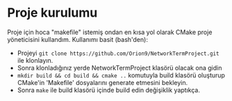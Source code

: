 # Proje kurulumu
Proje için hoca "makefile" istemiş ondan en kısa yol olarak CMake proje yöneticisini kullandım.
Kullanımı basit (bash'den):
* Projeyi `git clone https://github.com/Orion9/NetworkTermProject.git` ile klonlayın.
* Sonra klonladığınız yerde NetworkTermProject klasörü olacak ona gidin 
* `mkdir build && cd build && cmake ..` komutuyla build klasörü oluşturup CMake'in 'Makefile' dosyalarını generate etmesini bekleyin.
* Sonra `make` ile build klasörü içinde build edin değişiklik yaptıkça.
